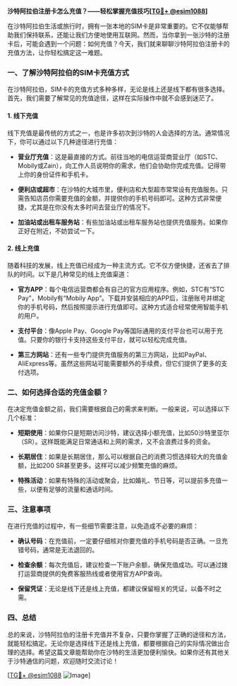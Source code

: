 **沙特阿拉伯注册卡怎么充值？——轻松掌握充值技巧[[TG💪+ @esim1088](https://t.me/s/esim1088)]**

在沙特阿拉伯生活或旅行时，拥有一张本地的SIM卡是非常重要的。它不仅能够帮助我们保持联系，还能让我们方便地使用互联网。然而，当你拿到一张沙特的注册卡后，可能会遇到一个问题：如何充值？今天，我们就来聊聊沙特阿拉伯注册卡的充值方法，让你轻松搞定这一难题。

### 一、了解沙特阿拉伯的SIM卡充值方式

在沙特阿拉伯，SIM卡的充值方式多种多样，无论是线上还是线下都有很多选择。首先，我们需要了解常见的充值途径，这样在实际操作中就不会感到迷茫了。

#### 1. 线下充值

线下充值是最传统的方式之一，也是许多初次到沙特的人会选择的方法。通常情况下，你可以通过以下几种途径进行充值：

- **营业厅充值**：这是最直接的方式。前往当地的电信运营商营业厅（如STC、Mobily或Zain），向工作人员说明你的需求，他们会协助你完成充值。记得带上你的身份证件和手机卡。
  
- **便利店或超市**：在沙特的大城市里，便利店和大型超市常常设有充值服务。只需告知店员你需要充值的金额，并提供你的手机号码即可。这种方式非常便捷，尤其是在你没有太多时间去营业厅的情况下。

- **加油站或出租车服务站**：有些加油站或出租车服务站也提供充值服务。如果你正好在附近，不妨尝试一下。

#### 2. 线上充值

随着科技的发展，线上充值已经成为一种主流方式。它不仅方便快捷，还省去了排队的时间。以下是几种常见的线上充值渠道：

- **官方APP**：每个电信运营商都会有自己的官方应用程序。例如，STC有“STC Pay”，Mobily有“Mobily App”。下载并安装相应的APP后，注册账号并绑定你的手机号码，然后按照提示进行充值即可。这种方式适合经常使用智能手机的用户。

- **支付平台**：像Apple Pay、Google Pay等国际通用的支付平台也可以用于充值。只要你的银行卡支持这些支付平台，就可以轻松完成充值。

- **第三方网站**：还有一些专门提供充值服务的第三方网站，比如PayPal、AliExpress等。虽然这些网站可能需要额外的手续费，但它们提供了更多的支付选项。

### 二、如何选择合适的充值金额？

在决定充值金额之前，我们需要根据自己的需求来判断。一般来说，可以选择以下几个标准：

- **短期使用**：如果你只是短期访问沙特，建议选择小额充值，比如50沙特里亚尔（SR）。这样既能满足日常通话和上网的需求，又不会浪费过多的资金。

- **长期居住**：如果是长期居住，那么可以根据自己的消费习惯选择较大的充值金额，比如200 SR甚至更多。这样可以减少频繁充值的麻烦。

- **特殊活动**：如果有特殊的活动或聚会，比如婚礼、节日等，可以提前多充值一些，以便有足够的流量和通话时间。

### 三、注意事项

在进行充值的过程中，有一些细节需要注意，以免造成不必要的麻烦：

- **确认号码**：在充值前，一定要仔细核对你要充值的手机号码是否正确。一旦充错号码，通常是无法退回的。

- **检查余额**：每次充值后，建议检查一下账户余额，确保充值成功。可以通过拨打运营商提供的免费客服热线或者使用官方APP查询。

- **保留凭证**：无论是线下还是线上充值，都建议保留相关的凭证，以备不时之需。

### 四、总结

总的来说，沙特阿拉伯的注册卡充值并不复杂，只要你掌握了正确的途径和方法，就能轻松搞定。无论你是选择线下还是线上充值，都要根据自己的实际情况做出合理的选择。希望这篇文章能帮助你在沙特的生活更加便利愉快。如果你还有其他关于沙特通信的问题，欢迎随时交流讨论！

[[TG💪+ @esim1088](https://t.me/s/esim1088) ![Image](https://i.postimg.cc/4NQfJmqS/Snipaste-2025-05-13-00-14-12.png)]